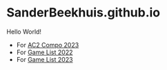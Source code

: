 # SanderBeekhuis.github.io
Hello World! 

- For [AC2 Compo 2023](/lan/ac2) 
- For [Game List 2022](/lan/games2022)
- For [Game List 2023](/lan/games2023)
